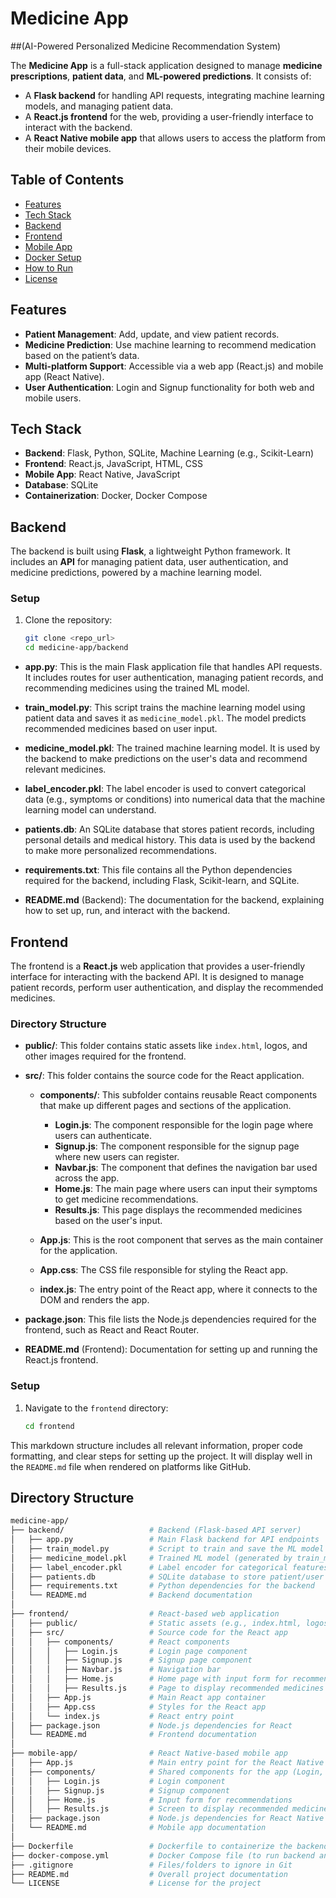 # Medicine App
##(AI-Powered Personalized Medicine Recommendation System)

The **Medicine App** is a full-stack application designed to manage **medicine prescriptions**, **patient data**, and **ML-powered predictions**. It consists of:
- A **Flask backend** for handling API requests, integrating machine learning models, and managing patient data.
- A **React.js frontend** for the web, providing a user-friendly interface to interact with the backend.
- A **React Native mobile app** that allows users to access the platform from their mobile devices.

## Table of Contents

- [Features](#features)
- [Tech Stack](#tech-stack)
- [Backend](#backend)
- [Frontend](#frontend)
- [Mobile App](#mobile-app)
- [Docker Setup](#docker-setup)
- [How to Run](#how-to-run)
- [License](#license)

## Features

- **Patient Management**: Add, update, and view patient records.
- **Medicine Prediction**: Use machine learning to recommend medication based on the patient’s data.
- **Multi-platform Support**: Accessible via a web app (React.js) and mobile app (React Native).
- **User Authentication**: Login and Signup functionality for both web and mobile users.

## Tech Stack

- **Backend**: Flask, Python, SQLite, Machine Learning (e.g., Scikit-Learn)
- **Frontend**: React.js, JavaScript, HTML, CSS
- **Mobile App**: React Native, JavaScript
- **Database**: SQLite
- **Containerization**: Docker, Docker Compose

## Backend

The backend is built using **Flask**, a lightweight Python framework. It includes an **API** for managing patient data, user authentication, and medicine predictions, powered by a machine learning model.

### Setup

1. Clone the repository:
   ```bash
   git clone <repo_url>
   cd medicine-app/backend

- **app.py**: This is the main Flask application file that handles API requests. It includes routes for user authentication, managing patient records, and recommending medicines using the trained ML model.
  
- **train_model.py**: This script trains the machine learning model using patient data and saves it as `medicine_model.pkl`. The model predicts recommended medicines based on user input.

- **medicine_model.pkl**: The trained machine learning model. It is used by the backend to make predictions on the user's data and recommend relevant medicines.

- **label_encoder.pkl**: The label encoder is used to convert categorical data (e.g., symptoms or conditions) into numerical data that the machine learning model can understand.

- **patients.db**: An SQLite database that stores patient records, including personal details and medical history. This data is used by the backend to make more personalized recommendations.

- **requirements.txt**: This file contains all the Python dependencies required for the backend, including Flask, Scikit-learn, and SQLite.

- **README.md** (Backend): The documentation for the backend, explaining how to set up, run, and interact with the backend.

## Frontend

The frontend is a **React.js** web application that provides a user-friendly interface for interacting with the backend API. It is designed to manage patient records, perform user authentication, and display the recommended medicines.

### Directory Structure

- **public/**: This folder contains static assets like `index.html`, logos, and other images required for the frontend.

- **src/**: This folder contains the source code for the React application.

  - **components/**: This subfolder contains reusable React components that make up different pages and sections of the application.
    - **Login.js**: The component responsible for the login page where users can authenticate.
    - **Signup.js**: The component responsible for the signup page where new users can register.
    - **Navbar.js**: The component that defines the navigation bar used across the app.
    - **Home.js**: The main page where users can input their symptoms to get medicine recommendations.
    - **Results.js**: This page displays the recommended medicines based on the user's input.

  - **App.js**: This is the root component that serves as the main container for the application.

  - **App.css**: The CSS file responsible for styling the React app.

  - **index.js**: The entry point of the React app, where it connects to the DOM and renders the app.

- **package.json**: This file lists the Node.js dependencies required for the frontend, such as React and React Router.

- **README.md** (Frontend): Documentation for setting up and running the React.js frontend.

### Setup

1. Navigate to the `frontend` directory:
   ```bash
   cd frontend


This markdown structure includes all relevant information, proper code formatting, and clear steps for setting up the project. It will display well in the `README.md` file when rendered on platforms like GitHub.



## Directory Structure

```bash
medicine-app/
├── backend/                   # Backend (Flask-based API server)
│   ├── app.py                 # Main Flask backend for API endpoints
│   ├── train_model.py         # Script to train and save the ML model
│   ├── medicine_model.pkl     # Trained ML model (generated by train_model.py)
│   ├── label_encoder.pkl      # Label encoder for categorical features
│   ├── patients.db            # SQLite database to store patient/user data
│   ├── requirements.txt       # Python dependencies for the backend
│   └── README.md              # Backend documentation
│
├── frontend/                  # React-based web application
│   ├── public/                # Static assets (e.g., index.html, logos, etc.)
│   ├── src/                   # Source code for the React app
│   │   ├── components/        # React components
│   │   │   ├── Login.js       # Login page component
│   │   │   ├── Signup.js      # Signup page component
│   │   │   ├── Navbar.js      # Navigation bar
│   │   │   ├── Home.js        # Home page with input form for recommendations
│   │   │   ├── Results.js     # Page to display recommended medicines
│   │   ├── App.js             # Main React app container
│   │   ├── App.css            # Styles for the React app
│   │   └── index.js           # React entry point
│   ├── package.json           # Node.js dependencies for React
│   └── README.md              # Frontend documentation
│
├── mobile-app/                # React Native-based mobile app
│   ├── App.js                 # Main entry point for the React Native app
│   ├── components/            # Shared components for the app (Login, Signup, etc.)
│   │   ├── Login.js           # Login component
│   │   ├── Signup.js          # Signup component
│   │   ├── Home.js            # Input form for recommendations
│   │   ├── Results.js         # Screen to display recommended medicines
│   ├── package.json           # Node.js dependencies for React Native
│   └── README.md              # Mobile app documentation
│
├── Dockerfile                 # Dockerfile to containerize the backend
├── docker-compose.yml         # Docker Compose file (to run backend and database together)
├── .gitignore                 # Files/folders to ignore in Git
├── README.md                  # Overall project documentation
└── LICENSE                    # License for the project
